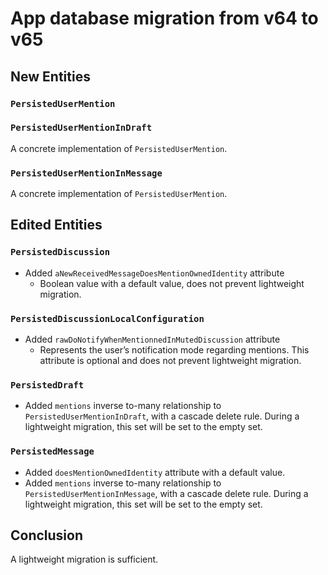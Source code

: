 # App database migration from v64 to v65

## New Entities

### `PersistedUserMention`

### `PersistedUserMentionInDraft`

A concrete implementation of `PersistedUserMention`.

### `PersistedUserMentionInMessage`

A concrete implementation of `PersistedUserMention`.


## Edited Entities

### `PersistedDiscussion`

- Added `aNewReceivedMessageDoesMentionOwnedIdentity` attribute
    - Boolean value with a default value, does not prevent lightweight migration.

### `PersistedDiscussionLocalConfiguration`

- Added `rawDoNotifyWhenMentionnedInMutedDiscussion` attribute
	- Represents the user’s notification mode regarding mentions. This attribute is optional and does not prevent lightweight migration.

### `PersistedDraft`

- Added `mentions` inverse to-many relationship to `PersistedUserMentionInDraft`, with a cascade delete rule. During a lightweight migration, this set will be set to the empty set.

### `PersistedMessage`

- Added `doesMentionOwnedIdentity` attribute with a default value.
- Added `mentions` inverse to-many relationship to `PersistedUserMentionInMessage`, with a cascade delete rule. During a lightweight migration, this set will be set to the empty set.


## Conclusion

A lightweight migration is sufficient.
